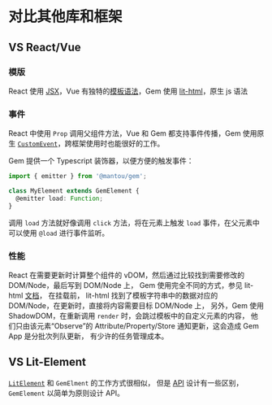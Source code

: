 # 对比其他库和框架

## VS React/Vue

### 模版

React 使用 [JSX](https://reactjs.org/docs/introducing-jsx.html)，Vue 有独特的[模板语法](https://vuejs.org/v2/guide/syntax.html)，Gem 使用 [lit-html](https://github.com/Polymer/lit-html)，原生 js 语法

### 事件

React 中使用 `Prop` 调用父组件方法，Vue 和 Gem 都支持事件传播，Gem 使用原生 [`CustomEvent`](https://developer.mozilla.org/en-US/docs/Web/API/CustomEvent/CustomEvent)，跨框架使用时也能很好的工作。

Gem 提供一个 Typescript 装饰器，以便方便的触发事件：

```ts
import { emitter } from '@mantou/gem';

class MyElement extends GemElement {
  @emitter load: Function;
}
```

调用 `load` 方法就好像调用 `click` 方法，将在元素上触发 `load` 事件，在父元素中可以使用 `@load` 进行事件监听。

### 性能

React 在需要更新时计算整个组件的 vDOM，然后通过比较找到需要修改的 DOM/Node，最后写到 DOM/Node 上，
Gem 使用完全不同的方式，参见 lit-html [文档](https://github.com/Polymer/lit-html/wiki/How-it-Works)，
在挂载前， lit-html 找到了模板字符串中的数据对应的 DOM/Node，在更新时，直接将内容需要目标 DOM/Node 上，
另外，Gem 使用 ShadowDOM，在重新调用 `render` 时，会跳过模板中的自定义元素的内容，
他们只由该元素“Observe”的 Attribute/Property/Store 通知更新，这会造成 Gem App 是分批次列队更新，
有少许的任务管理成本。

## VS Lit-Element

[`LitElement`](https://lit-element.polymer-project.org/) 和 `GemElment` 的工作方式很相似，
但是 [API](../002-API/002-gem-element) 设计有一些区别，`GemElement` 以简单为原则设计 API。
